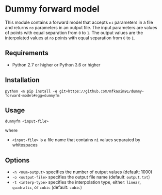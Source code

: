 # Dummy forward model

This module contains a forward model that accepts `ni` parameters in a file
and returns `no` parameters in an output file. The input parameters are
values of points with equal separation from `0` to `1`. The output values are
the interpolated values at `no` points with equal separation from `0` to `1`.

## Requirements

* Python 2.7 or higher or Python 3.6 or higher

## Installation

    python -m pip install -e git+https://github.com/mfkasim91/dummy-forward-model#egg=dummyfm

## Usage

    dummyfm <input-file>

where

* `<input-file>` is a file name that contains `ni` values separated by
   whitespaces

## Options

* `-n <num-output>` specifies the number of output values (default: 1000)
* `-o <output-file>` specifies the output file name (default: `output.txt`)
* `-t <interp-type>` specifies the interpolation type, either: `linear`,
  `quadratic`, or `cubic` (default: `cubic`)
